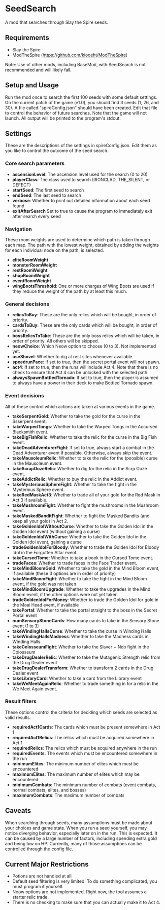 # SeedSearch
A mod that searches through Slay the Spire seeds.

## Requirements

* Slay the Spire
* ModTheSpire (https://github.com/kiooeht/ModTheSpire)

Note: Use of other mods, including BaseMod, with SeedSearch is not recommended and will likely fail.

## Setup and Usage

Run the mod once to search the first 100 seeds with some default settings. On the current patch of the game (v1.0), you should find 3 seeds (1, 26, and 30). A file called "spireConfig.json" should have been created. Edit that file to control the behavior of future searches. Note that the game will not launch. All output will be printed to the program's stdout.

## Settings

These are the descriptions of the settings in spireConfig.json. Edit them as you like to control the outcome of the seed search.

### Core search parameters

* **ascensionLevel**: The ascension level used for the search (0 to 20)
* **playerClass**: The class used to search (IRONCLAD, THE_SILENT, or DEFECT)
* **startSeed**: The first seed to search
* **endSeed**: The last seed to search
* **verbose**: Whether to print out detailed information about each seed found
* **exitAfterSearch** Set to true to cause the program to immediately exit after search every seed

### Navigation

These room weights are used to determine which path is taken through each map. The path with the lowest weight, obtained by adding the weights for each individual node on the path, is selected.

* **eliteRoomWeight**
* **monsterRoomWeight**
* **restRoomWeight**
* **shopRoomWeight**
* **eventRoomWeight**
* **wingBootsThreshold**: One or more charges of Wing Boots are used if they reduce the weight of the path by at least this much.

### General decisions

* **relicsToBuy**: These are the only relics which will be bought, in order of priority.
* **cardsToBuy**: These are the only cards which will be bought, in order of priority.
* **bossRelicsToTake**: These are the only boss relics which will be taken, in order of priority. All others will be skipped.
* **neowChoice**: Which Neow option to choose (0 to 3). Not implemented yet.
* **useShovel**: Whether to dig at rest sites whenever available.
* **speedrunPace**: If set to true, then the secret portal event will not spawn.
* **act4**: If set to true, then the runs will include Act 4. Note that there is no check to ensure that Act 4 can be unlocked with the selected path.
* **alwaysSpawnBottledTornado**: If set to true, then the player is assumed to always have a power in their deck to make Bottled Tornado spawn.

### Event decisions

All of these control which actions are taken at various events in the game.

* **takeSerpentGold**: Whether to take the gold for the curse in the Ssserpent event.
* **takeWarpedTongs**: Whether to take the Warped Tongs in the Accursed Blacksmith event.
* **takeBigFishRelic**: Whether to take the relic for the curse in the Big Fish event.
* **takeDeadAdventurerFight**: If set to true, always start a combat in the Dead Adventurer event if possible. Otherwise, always skip the event.
* **takeMausoleumRelic**: Whether to take the relic for the (poosible) curse in the Mausoleum event.
* **takeScrapOozeRelic**: Whether to dig for the relic in the Scrp Ooze event.
* **takeAddictRelic**: Whether to buy the relic in the Addict event.
* **takeMysteriousSphereFight**: Whether to take the fight in the Mysterious Sphere event.
* **takeRedMaskAct3**: Whether to trade all of your gold for the Red Mask in Act 3 if available.
* **takeMushroomFight**: Whether to fight the mushrooms in the Mushroom event.
* **takeMaskedBanditFight**: Whether to fight the Masked Bandits (and keep all your gold) in Act 2.
* **takeGoldenIdolWithoutCurse**: Whether to take the Golden Idol in the Golden Idol event (without gaining a curse)
* **takeGoldenIdolWithCurse**: Whether to take the Golden Idol in the Golden Idol event, gaining a curse
* **tradeGoldenIdolForBloody**: Whether to trade the Golden Idol for Bloody Idol in the Forgotten Altar event.
* **takeCursedTome**: Whether to take a book in the Cursed Tome event.
* **tradeFaces**: Whether to trade faces in the Face Trader event.
* **takeMindBloomGold**: Whether to take the gold in the Mind Bloom event, if available (these 3 options are in order of priority)
* **takeMindBloomFight**: Whether to take the fight in the Mind Bloom event, if the gold was not taken
* **takeMindBloomUpgrade**: Whether to take the upgrades in the Mind Bloom event, if the other options were not yet taken
* **tradeGoldenIdolForMoney**: Whether to trade the Golden Idol for gold in the Moai Head event, if available
* **takePortal**: Whether to take the portal straight to the boss in the Secret Portal event
* **numSensoryStoneCards**: How many cards to take in the Sensory Stone event (1 to 3)
* **takeWindingHallsCurse**: Whether to take the curse in Winding Halls
* **takeWindingHallsMadness**: Whether to take the Madness cards in Winding Halls
* **takeColosseumFight**: Whether to take the Slaver + Nob fight in the Colosseum
* **takeDrugDealerRelic**: Whether to take the Mutagenic Strength relic from the Drug Dealer event
* **takeDrugDealerTransform**: Whether to transform 2 cards in the Drug Dealer event
* **takeLibraryCard**: Whether to take a card from the Library event
* **takeWeMeetAgainRelic**: Whether to trade something in for a relic in the We Meet Again event.

### Result filters

These options control the criteria for deciding which seeds are selected as valid results.

* **requiredAct1Cards**: The cards which must be present somewhere in Act 1
* **requiredAct1Relics**: The relics which must be acquired somewhere in Act 1
* **requiredRelics**: The relics which must be acquired anywhere in the run
* **requiredEvents**: The events which must be encountered somewhere in the run
* **minimumElites**: The minimum number of elites which must be encountered
* **maximumElites**: The maximum number of elites which may be encountered
* **minimumCombats**: The minimum number of combats (event combats, normal combats, elites, and bosses)
* **maximumCombats**: The maximum number of combats

## Caveats

When searching through seeds, many assumptions must be made about your choices and game state. When you run a seed yourself, you may notice diverging behavior, especially later on in the run. This is expected. It can be caused by a large number of factors, including spending extra gold and being low on HP. Currently, many of those assumptions can be controlled through the config file.

## Current Major Restrictions

- Potions are not handled at all
- Default seed filtering is very limited. To do something complicated, you must program it yourself.
- Neow options are not implemented. Right now, the tool assumes a starter relic trade.
- There is no checking to make sure that you can actually make it to Act 4.

